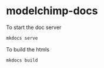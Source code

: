 # modelchimp-docs

To start the doc server

```sh
mkdocs serve
```

To build the htmls

```sh
mkdocs build
```

